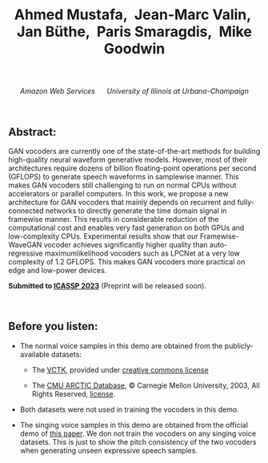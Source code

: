 # <center><p>Ahmed Mustafa,&nbsp; Jean-Marc Valin,&nbsp; Jan Büthe,&nbsp; Paris Smaragdis,&nbsp; Mike Goodwin</p></center>

<br> 

<center><p><em>Amazon Web Services &nbsp;&nbsp;&nbsp;&nbsp;   University of Illinois at Urbana-Champaign</em></p></center> 

<br>

## Abstract:
<p>GAN vocoders are currently one of the state-of-the-art methods for building high-quality neural waveform generative models. However, most of their architectures require dozens of billion floating-point operations per second (GFLOPS) to generate speech waveforms in samplewise manner. This makes GAN vocoders still challenging to run on normal CPUs without accelerators or parallel computers. In this work, we propose a new architecture for GAN vocoders that mainly depends on recurrent and fully-connected networks to directly generate the time domain signal in framewise manner. This results in considerable reduction of the computational cost and enables very fast generation on both GPUs and low-complexity CPUs. Experimental results show that our Framewise-WaveGAN vocoder achieves significantly higher quality than auto-regressive maximumlikelihood vocoders such as LPCNet at a very low complexity of 1.2 GFLOPS. This makes GAN vocoders more practical on edge and low-power devices.</p>

<p><b>Submitted to <a href="https://2023.ieeeicassp.org/">ICASSP 2023</a></b> (Preprint will be released soon).</p>

<br> 

## Before you listen:
<ul>
  <li>The normal voice samples in this demo are obtained from the publicly-available datasets: 
    <ul>
      <li><p>The <a href="https://datashare.ed.ac.uk/handle/10283/2950">VCTK</a>, provided under <a href= "https://datashare.ed.ac.uk/bitstream/handle/10283/3443/license_text?sequence=3&isAllowed=y"> creative commons license</a></p></li>
      <li><p>The <a href="http://www.festvox.org/cmu_arctic/">CMU ARCTIC Database</a>, &#169; Carnegie Mellon University, 2003, All Rights Reserved, <a href="./cmu_arctic_report.pdf">license</a>.</p></li></ul></li>
  <li><p>Both datasets were not used in training the vocoders in this demo.</p></li>
  <li><p>The singing voice samples in this demo are obtained from the official demo of <a href="https://arxiv.org/abs/2210.07508"> this paper</a>. We don not train the vocoders on any singing voice datasets. This is just to show the pitch consistency of the two vocoders when generating unseen expressive speech samples.</p></li>
</ul>



